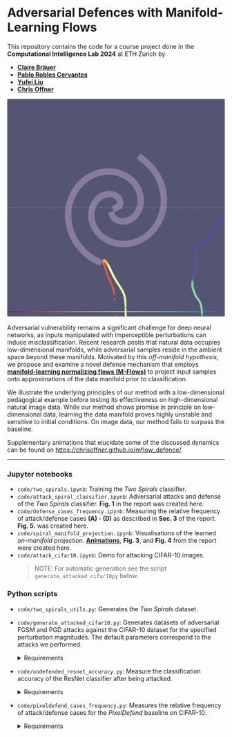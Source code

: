 # Adversarial Defences with Manifold-Learning Flows

This repository contains the code for a course project done in the **Computational Intelligence Lab 2024** at ETH Zurich by
- **[Claire Bräuer](mailto:claireabareuer@gmail.com)**
- **[Pablo Robles Cervantes](mailto:probles@student.ethz.ch)**
- **[Yufei Liu](mailto:yufei.liu@inf.ethz.ch)**
- **[Chris Offner](mailto:chrisoffner@pm.me)**

![](static/videos/readme_anim.gif)

Adversarial vulnerability remains a significant challenge for deep neural networks, as inputs manipulated with imperceptible perturbations can induce misclassification. Recent research posits that natural data occupies low-dimensional manifolds, while adversarial samples reside in the ambient space beyond these manifolds. Motivated by this _off-manifold hypothesis,_ we propose and examine a novel defense mechanism that employs **[manifold-learning normalizing flows (M-Flows)](https://arxiv.org/abs/2003.13913)** to project input samples onto approximations of the data manifold prior to classification.

We illustrate the underlying principles of our method with a low-dimensional pedagogical example before testing its effectiveness on high-dimensional natural image data. While our method shows promise in principle on low-dimensional data, learning the data manifold proves highly unstable and sensitive to initial conditions. On image data, our method fails to surpass the baseline.

Supplementary animations that elucidate some of the discussed dynamics can be found on https://chrisoffner.github.io/mflow_defence/.

---

### Jupyter notebooks

- `code/two_spirals.ipynb`: Training the _Two Spirals_ classifier.
- `code/attack_spiral_classifier.ipynb`: Adversarial attacks and defense of the _Two Spirals_ classifier. **Fig. 1** in the report was created here.
- `code/defense_cases_frequency.ipynb`: Measuring the relative frequency of attack/defense cases **(A) - (D)** as described in **Sec. 3** of the report. **Fig. 5.** was created here.
- `code/spiral_manifold_projection.ipynb`: Visualisations of the learned _on-manifold_ projection. **[Animations](https://chrisoffner.github.io/mflow_defence/)**, **Fig. 3**, and **Fig. 4** from the report were created here.
- `code/attack_cifar10.ipynb`: Demo for attacking CIFAR-10 images.
    > NOTE: For automatic generation see the script `generate_attacked_cifar10py` below.

### Python scripts

- `code/two_spirals_utils.py`: Generates the _Two Spirals_ dataset.
- `code/generate_attacked_cifar10.py`: Generates datasets of adversarial FGSM and PGD attacks against the CIFAR-10 dataset for the specified perturbation magnitudes.  The default parameters correspond to the attacks we performed.
    <details>
    <summary>Requirements</summary> 

    - Must be run inside `code/`.

    - Trained ResNet-50 classifier checkpoint saved in `models/resnet/resnet50_cifar10.pt` (instructions [here](./models/resnet/README.md)).
    </details>
- `code/undefended_resnet_accuracy.py`: Measure the classification accuracy of the ResNet classifier after being attacked.
    <details>
    <summary>Requirements</summary> 

    - Must be run inside `code/`.

    - Trained ResNet-50 classifier checkpoint saved in `models/resnet/resnet50_cifar10.pt`.

    - Attacked datasets generated with `generate_attacked_cifar10.py`.
    </details>
- `code/pixeldefend_cases_frequency.py`: Measures the relative frequency of attack/defense cases for the _PixelDefend_ baseline on CIFAR-10. 
    <details>
    <summary>Requirements</summary> 

    - Must be run inside `code/`.

    - Trained ResNet-50 classifier checkpoint saved in `models/resnet/resnet50_cifar10.pt`.  

    - Attacked datasets generated with `code/generate_attacked_cifar10.py`.  

    - Purified datasets with [PixelDefend](https://github.com/microsoft/PixelDefend) with a defense radius $\epsilon_\text{def} = 16$. For each attack `<attack>` and attack perturbation magnitude `<eps>`, the script expects to find the corresponding purified datasets in `data/cifar10_pixeldefend/` as a tarball named `cifar10_<attack>_atkeps_<eps>_defeps_16.tar.gz`. The tarball should contain the dataset as a single file named `cifar10_<attack>_atkeps_<eps>_defeps_16.pt`.
    </details>